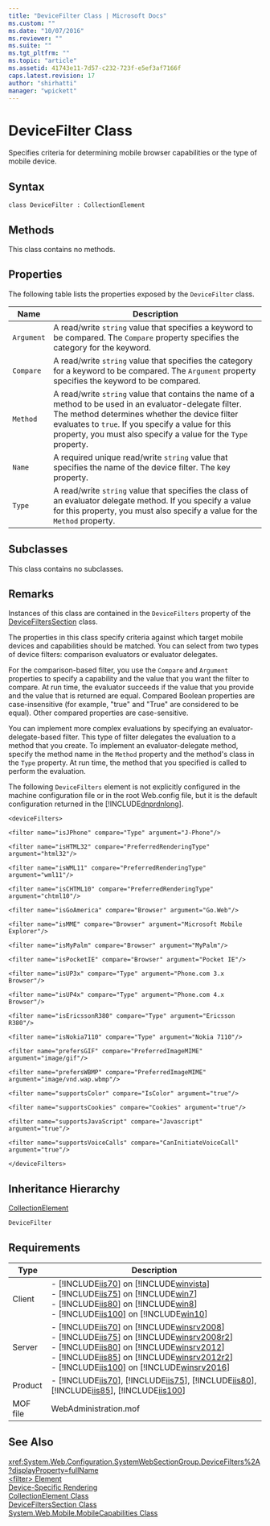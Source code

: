 ```yaml
---
title: "DeviceFilter Class | Microsoft Docs"
ms.custom: ""
ms.date: "10/07/2016"
ms.reviewer: ""
ms.suite: ""
ms.tgt_pltfrm: ""
ms.topic: "article"
ms.assetid: 41743e11-7d57-c232-723f-e5ef3af7166f
caps.latest.revision: 17
author: "shirhatti"
manager: "wpickett"
---
```

# DeviceFilter Class
Specifies criteria for determining mobile browser capabilities or the type of mobile device.  
  
## Syntax  
  
```vbs  
class DeviceFilter : CollectionElement  
```  
  
## Methods  
 This class contains no methods.  
  
## Properties  
 The following table lists the properties exposed by the `DeviceFilter` class.  
  
|Name|Description|  
|----------|-----------------|  
|`Argument`|A read/write `string` value that specifies a keyword to be compared. The `Compare` property specifies the category for the keyword.|  
|`Compare`|A read/write `string` value that specifies the category for a keyword to be compared. The `Argument` property specifies the keyword to be compared.|  
|`Method`|A read/write `string` value that contains the name of a method to be used in an evaluator-delegate filter. The method determines whether the device filter evaluates to `true`. If you specify a value for this property, you must also specify a value for the `Type` property.|  
|`Name`|A required unique read/write `string` value that specifies the name of the device filter. The key property.|  
|`Type`|A read/write `string` value that specifies the class of an evaluator delegate method. If you specify a value for this property, you must also specify a value for the `Method` property.|  
  
## Subclasses  
 This class contains no subclasses.  
  
## Remarks  
 Instances of this class are contained in the `DeviceFilters` property of the [DeviceFiltersSection](../wmi-provider/devicefilterssection-class.md) class.  
  
 The properties in this class specify criteria against which target mobile devices and capabilities should be matched. You can select from two types of device filters: comparison evaluators or evaluator delegates.  
  
 For the comparison-based filter, you use the `Compare` and `Argument` properties to specify a capability and the value that you want the filter to compare. At run time, the evaluator succeeds if the value that you provide and the value that is returned are equal. Compared Boolean properties are case-insensitive (for example, "true" and "True" are considered to be equal). Other compared properties are case-sensitive.  
  
 You can implement more complex evaluations by specifying an evaluator-delegate-based filter. This type of filter delegates the evaluation to a method that you create. To implement an evaluator-delegate method, specify the method name in the `Method` property and the method's class in the `Type` property. At run time, the method that you specified is called to perform the evaluation.  
  
 The following `DeviceFilters` element is not explicitly configured in the machine configuration file or in the root Web.config file, but it is the default configuration returned in the [!INCLUDE[dnprdnlong](../wmi-provider/includes/dnprdnlong-md.md)].  
  
 `<deviceFilters>`  
  
 `<filter name="isJPhone" compare="Type" argument="J-Phone"/>`  
  
 `<filter name="isHTML32" compare="PreferredRenderingType" argument="html32"/>`  
  
 `<filter name="isWML11" compare="PreferredRenderingType" argument="wml11"/>`  
  
 `<filter name="isCHTML10" compare="PreferredRenderingType" argument="chtml10"/>`  
  
 `<filter name="isGoAmerica" compare="Browser" argument="Go.Web"/>`  
  
 `<filter name="isMME" compare="Browser" argument="Microsoft Mobile Explorer"/>`  
  
 `<filter name="isMyPalm" compare="Browser" argument="MyPalm"/>`  
  
 `<filter name="isPocketIE" compare="Browser" argument="Pocket IE"/>`  
  
 `<filter name="isUP3x" compare="Type" argument="Phone.com 3.x Browser"/>`  
  
 `<filter name="isUP4x" compare="Type" argument="Phone.com 4.x Browser"/>`  
  
 `<filter name="isEricssonR380" compare="Type" argument="Ericsson R380"/>`  
  
 `<filter name="isNokia7110" compare="Type" argument="Nokia 7110"/>`  
  
 `<filter name="prefersGIF" compare="PreferredImageMIME" argument="image/gif"/>`  
  
 `<filter name="prefersWBMP" compare="PreferredImageMIME" argument="image/vnd.wap.wbmp"/>`  
  
 `<filter name="supportsColor" compare="IsColor" argument="true"/>`  
  
 `<filter name="supportsCookies" compare="Cookies" argument="true"/>`  
  
 `<filter name="supportsJavaScript" compare="Javascript" argument="true"/>`  
  
 `<filter name="supportsVoiceCalls" compare="CanInitiateVoiceCall" argument="true"/>`  
  
 `</deviceFilters>`  
  
## Inheritance Hierarchy  
 [CollectionElement](../wmi-provider/collectionelement-class.md)  
  
 `DeviceFilter`  
  
## Requirements  
  
|Type|Description|  
|----------|-----------------|  
|Client|-   [!INCLUDE[iis70](../wmi-provider/includes/iis70-md.md)] on [!INCLUDE[winvista](../wmi-provider/includes/winvista-md.md)]<br />-   [!INCLUDE[iis75](../wmi-provider/includes/iis75-md.md)] on [!INCLUDE[win7](../wmi-provider/includes/win7-md.md)]<br />-   [!INCLUDE[iis80](../wmi-provider/includes/iis80-md.md)] on [!INCLUDE[win8](../wmi-provider/includes/win8-md.md)]<br />-   [!INCLUDE[iis100](../wmi-provider/includes/iis100-md.md)] on [!INCLUDE[win10](../wmi-provider/includes/win10-md.md)]|  
|Server|-   [!INCLUDE[iis70](../wmi-provider/includes/iis70-md.md)] on [!INCLUDE[winsrv2008](../wmi-provider/includes/winsrv2008-md.md)]<br />-   [!INCLUDE[iis75](../wmi-provider/includes/iis75-md.md)] on [!INCLUDE[winsrv2008r2](../wmi-provider/includes/winsrv2008r2-md.md)]<br />-   [!INCLUDE[iis80](../wmi-provider/includes/iis80-md.md)] on [!INCLUDE[winsrv2012](../wmi-provider/includes/winsrv2012-md.md)]<br />-   [!INCLUDE[iis85](../wmi-provider/includes/iis85-md.md)] on [!INCLUDE[winsrv2012r2](../wmi-provider/includes/winsrv2012r2-md.md)]<br />-   [!INCLUDE[iis100](../wmi-provider/includes/iis100-md.md)] on [!INCLUDE[winsrv2016](../wmi-provider/includes/winsrv2016-md.md)]|  
|Product|-   [!INCLUDE[iis70](../wmi-provider/includes/iis70-md.md)], [!INCLUDE[iis75](../wmi-provider/includes/iis75-md.md)], [!INCLUDE[iis80](../wmi-provider/includes/iis80-md.md)], [!INCLUDE[iis85](../wmi-provider/includes/iis85-md.md)], [!INCLUDE[iis100](../wmi-provider/includes/iis100-md.md)]|  
|MOF file|WebAdministration.mof|  
  
## See Also  
 <xref:System.Web.Configuration.SystemWebSectionGroup.DeviceFilters%2A?displayProperty=fullName>   
 [\<filter> Element](http://go.microsoft.com/fwlink/?LinkId=69324)   
 [Device-Specific Rendering](http://go.microsoft.com/fwlink/?LinkId=69323)   
 [CollectionElement Class](../wmi-provider/collectionelement-class.md)   
 [DeviceFiltersSection Class](../wmi-provider/devicefilterssection-class.md)   
 [System.Web.Mobile.MobileCapabilities Class](http://go.microsoft.com/fwlink/?LinkId=69325)